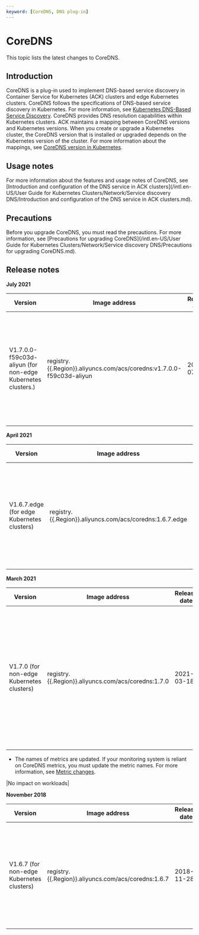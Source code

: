 ```yaml
---
keyword: [CoreDNS, DNS plug-in]
---
```


# CoreDNS

This topic lists the latest changes to CoreDNS.

## Introduction

CoreDNS is a plug-in used to implement DNS-based service discovery in Container Service for Kubernetes \(ACK\) clusters and edge Kubernetes clusters. CoreDNS follows the specifications of DNS-based service discovery in Kubernetes. For more information, see [Kubernetes DNS-Based Service Discovery](https://github.com/kubernetes/dns/blob/master/docs/specification.md). CoreDNS provides DNS resolution capabilities within Kubernetes clusters. ACK maintains a mapping between CoreDNS versions and Kubernetes versions. When you create or upgrade a Kubernetes cluster, the CoreDNS version that is installed or upgraded depends on the Kubernetes version of the cluster. For more information about the mappings, see [CoreDNS version in Kubernetes](https://github.com/coredns/deployment/blob/master/kubernetes/CoreDNS-k8s_version.md).

## Usage notes

For more information about the features and usage notes of CoreDNS, see [Introduction and configuration of the DNS service in ACK clusters](/intl.en-US/User Guide for Kubernetes Clusters/Network/Service discovery DNS/Introduction and configuration of the DNS service in ACK clusters.md).

## Precautions

Before you upgrade CoreDNS, you must read the precautions. For more information, see [Precautions for upgrading CoreDNS](/intl.en-US/User Guide for Kubernetes Clusters/Network/Service discovery DNS/Precautions for upgrading CoreDNS.md).

## Release notes

**July 2021**

|Version|Image address|Release date|Description|Impact|
|-------|-------------|------------|-----------|------|
|V1.7.0.0-f59c03d-aliyun \(for non-edge Kubernetes clusters.\)|registry.\{\{.Region\}\}.aliyuncs.com/acs/coredns:v1.7.0.0-f59c03d-aliyun|2021-07-08|The default duration of graceful shutdown for CoreDNS and the memory limit of containers in the CoreDNS Deployment are modified.|[Precautions](#section_pmu_oyp_5v8)|

**April 2021**

|Version|Image address|Release date|Description|Impact|
|-------|-------------|------------|-----------|------|
|V1.6.7.edge \(for edge Kubernetes clusters\)|registry.\{\{.Region\}\}.aliyuncs.com/acs/coredns:1.6.7.edge|2021-04-23|This version is optimized based on open source CoreDNS 1.6.7. For more information, see [CoreDNS-1.6.7 Release](https://coredns.io/2020/01/28/coredns-1.6.7-release/).|No impact on workloads|

**March 2021**

|Version|Image address|Release date|Description|Impact|
|-------|-------------|------------|-----------|------|
|V1.7.0 \(for non-edge Kubernetes clusters\)|registry.\{\{.Region\}\}.aliyuncs.com/acs/coredns:1.7.0|2021-03-18|-   The deprecated upstream plug-in is no longer compatible. If the upstream plug-in is specified in the Corefile configurations, the upstream plug-in will be automatically deleted in a secure way when CoreDNS is upgraded.
-   The names of metrics are updated. If your monitoring system is reliant on CoreDNS metrics, you must update the metric names. For more information, see [Metric changes](https://coredns.io/2020/06/15/coredns-1.7.0-release/#metric-changes).

|No impact on workloads|

**November 2018**

|Version|Image address|Release date|Description|Impact|
|-------|-------------|------------|-----------|------|
|V1.6.7 \(for non-edge Kubernetes clusters\)|registry.\{\{.Region\}\}.aliyuncs.com/acs/coredns:1.6.7|2018-11-28|This version is optimized based on open source CoreDNS 1.6.7. For more information, see [CoreDNS-1.6.7 Release](https://coredns.io/2020/01/28/coredns-1.6.7-release/).|No impact on workloads|

